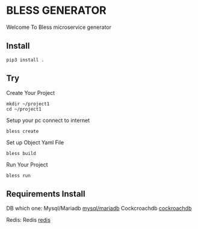 # BLESS GENERATOR

Welcome To Bless microservice generator

## Install

```
pip3 install .
```

## Try

Create Your Project

```
mkdir ~/project1
cd ~/project1
```

Setup your pc connect to internet

```
bless create
```

Set up Object Yaml File

```
bless build
```

Run Your Project

```
bless run
```

## Requirements Install
DB which one:
Mysql/Mariadb [mysql/mariadb](https://mariadb.org/)
Cockcroachdb [cockroachdb](https://www.cockroachlabs.com/)

Redis:
Redis [redis](https://redis.io/)


